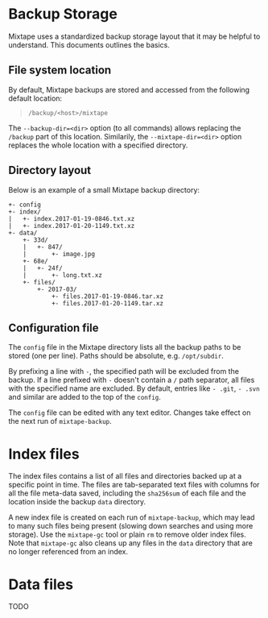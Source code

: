 # Backup Storage

Mixtape uses a standardized backup storage layout that it may be helpful
to understand. This documents outlines the basics.


## File system location

By default, Mixtape backups are stored and accessed from the following
default location:

> `/backup/<host>/mixtape`

The `--backup-dir=<dir>` option (to all commands) allows replacing the
`/backup` part of this location. Similarily, the `--mixtape-dir=<dir>`
option replaces the whole location with a specified directory.


## Directory layout

Below is an example of a small Mixtape backup directory:

```
+- config
+- index/
|   +- index.2017-01-19-0846.txt.xz
|   +- index.2017-01-20-1149.txt.xz
+- data/
    +- 33d/
    |   +- 847/
    |       +- image.jpg
    +- 68e/
    |   +- 24f/
    |       +- long.txt.xz
    +- files/
        +- 2017-03/
            +- files.2017-01-19-0846.tar.xz
            +- files.2017-01-20-1149.tar.xz
```


## Configuration file

The `config` file in the Mixtape directory lists all the backup paths to
be stored (one per line). Paths should be absolute, e.g. `/opt/subdir`.

By prefixing a line with `-`, the specified path will be excluded from the
backup. If a line prefixed with `-` doesn't contain a `/` path separator,
all files with the specified name are excluded. By default, entries like
`- .git`, `- .svn` and similar are added to the top of the `config`.

The `config` file can be edited with any text editor. Changes take effect
on the next run of `mixtape-backup`.


# Index files

The index files contains a list of all files and directories backed up
at a specific point in time. The files are tab-separated text files with
columns for all the file meta-data saved, including the `sha256sum` of
each file and the location inside the backup `data` directory.

A new index file is created on each run of `mixtape-backup`, which may
lead to many such files being present (slowing down searches and using
more storage). Use the `mixtape-gc` tool or plain `rm` to remove older
index files. Note that `mixtape-gc` also cleans up any files in the
`data` directory that are no longer referenced from an index.


# Data files

TODO
